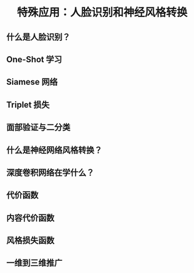 <h1 align="center">特殊应用：人脸识别和神经风格转换</h1>

## 什么是人脸识别？


## One-Shot 学习


## Siamese 网络


## Triplet 损失


## 面部验证与二分类


## 什么是神经网络风格转换？

## 深度卷积网络在学什么？


## 代价函数

## 内容代价函数

## 风格损失函数

## 一维到三维推广

<script type="text/x-mathjax-config">
MathJax.Hub.Config({
  tex2jax: {inlineMath: [ ['$', '$'] ],
        displayMath: [ ['$$', '$$']]}
});
</script>

<script type="text/javascript" src="https://cdn.bootcss.com/mathjax/2.7.2/MathJax.js?config=default"></script>